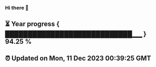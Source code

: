 ### Hi there 👋
⏳ Year progress { ████████████████████████████▁▁ } 94.25 %
---
⏰ Updated on Mon, 11 Dec 2023 00:39:25 GMT
---
